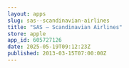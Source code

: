 ```yaml
---
layout: apps
slug: sas--scandinavian-airlines
title: "SAS – Scandinavian Airlines"
store: apple
app_id: 605727126
date: 2025-05-19T09:12:23Z
published: 2013-03-15T07:00:00Z
---
```

